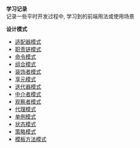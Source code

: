 **学习记录**  
记录一些平时开发过程中, 学习到的前端用法或使用场景

**设计模式**

- [适配器模式](https://github.com/Hayden0323/my-learning-library/blob/master/Design%20Pattern/Adapter.js)
- [职责链模式](https://github.com/Hayden0323/my-learning-library/blob/master/Design%20Pattern/Chain%20of%20Responsibility.js)
- [命令模式](https://github.com/Hayden0323/my-learning-library/blob/master/Design%20Pattern/Command.js)
- [组合模式](https://github.com/Hayden0323/my-learning-library/blob/master/Design%20Pattern/Composite.js)
- [装饰者模式](https://github.com/Hayden0323/my-learning-library/blob/master/Design%20Pattern/Decorator.js)
- [享元模式](https://github.com/Hayden0323/my-learning-library/blob/master/Design%20Pattern/Flyweight.js)
- [迭代器模式](https://github.com/Hayden0323/my-learning-library/blob/master/Design%20Pattern/Iterator.js)
- [中介者模式](https://github.com/Hayden0323/my-learning-library/blob/master/Design%20Pattern/Mediator.js)
- [观察者模式](https://github.com/Hayden0323/my-learning-library/blob/master/Design%20Pattern/Observer.js)
- [代理模式](https://github.com/Hayden0323/my-learning-library/blob/master/Design%20Pattern/Proxy.js)
- [单例模式](https://github.com/Hayden0323/my-learning-library/blob/master/Design%20Pattern/Singleton.js)
- [状态模式](https://github.com/Hayden0323/my-learning-library/blob/master/Design%20Pattern/State.js)
- [策略模式](https://github.com/Hayden0323/my-learning-library/blob/master/Design%20Pattern/Strategy.js)
- [模板方法模式](https://github.com/Hayden0323/my-learning-library/blob/master/Design%20Pattern/Template%20Method.js)
